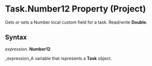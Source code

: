 
# Task.Number12 Property (Project)

Gets or sets a Number local custom field for a task. Read/write  **Double**.


## Syntax

 _expression_. **Number12**

 _expression_A variable that represents a  **Task** object.

